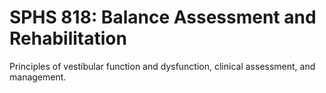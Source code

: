 # SPHS 818: Balance Assessment and Rehabilitation

Principles of vestibular function and dysfunction, clinical assessment, and management.